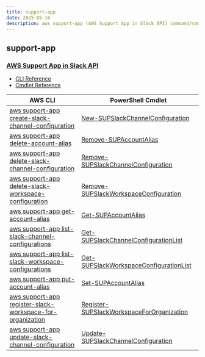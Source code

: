 ```yaml
---
title: support-app
date: 2025-05-16
description: aws support-app (AWS Support App in Slack API) command/cmdlet list.
---
```


## support-app

### [AWS Support App in Slack API](https://aws.amazon.com/premiumsupport/)

* [CLI Reference](https://awscli.amazonaws.com/v2/documentation/api/latest/reference/support-app/index.html)
* [Cmdlet Reference](https://docs.aws.amazon.com/powershell/latest/reference/items/SupportApp_cmdlets.html)

|AWS CLI|PowerShell Cmdlet|
|----|----|
|[aws support-app create-slack-channel-configuration](https://awscli.amazonaws.com/v2/documentation/api/latest/reference/support-app/create-slack-channel-configuration.html)|[New-SUPSlackChannelConfiguration](https://docs.aws.amazon.com/powershell/latest/reference/items/New-SUPSlackChannelConfiguration.html)|
|[aws support-app delete-account-alias](https://awscli.amazonaws.com/v2/documentation/api/latest/reference/support-app/delete-account-alias.html)|[Remove-SUPAccountAlias](https://docs.aws.amazon.com/powershell/latest/reference/items/Remove-SUPAccountAlias.html)|
|[aws support-app delete-slack-channel-configuration](https://awscli.amazonaws.com/v2/documentation/api/latest/reference/support-app/delete-slack-channel-configuration.html)|[Remove-SUPSlackChannelConfiguration](https://docs.aws.amazon.com/powershell/latest/reference/items/Remove-SUPSlackChannelConfiguration.html)|
|[aws support-app delete-slack-workspace-configuration](https://awscli.amazonaws.com/v2/documentation/api/latest/reference/support-app/delete-slack-workspace-configuration.html)|[Remove-SUPSlackWorkspaceConfiguration](https://docs.aws.amazon.com/powershell/latest/reference/items/Remove-SUPSlackWorkspaceConfiguration.html)|
|[aws support-app get-account-alias](https://awscli.amazonaws.com/v2/documentation/api/latest/reference/support-app/get-account-alias.html)|[Get-SUPAccountAlias](https://docs.aws.amazon.com/powershell/latest/reference/items/Get-SUPAccountAlias.html)|
|[aws support-app list-slack-channel-configurations](https://awscli.amazonaws.com/v2/documentation/api/latest/reference/support-app/list-slack-channel-configurations.html)|[Get-SUPSlackChannelConfigurationList](https://docs.aws.amazon.com/powershell/latest/reference/items/Get-SUPSlackChannelConfigurationList.html)|
|[aws support-app list-slack-workspace-configurations](https://awscli.amazonaws.com/v2/documentation/api/latest/reference/support-app/list-slack-workspace-configurations.html)|[Get-SUPSlackWorkspaceConfigurationList](https://docs.aws.amazon.com/powershell/latest/reference/items/Get-SUPSlackWorkspaceConfigurationList.html)|
|[aws support-app put-account-alias](https://awscli.amazonaws.com/v2/documentation/api/latest/reference/support-app/put-account-alias.html)|[Set-SUPAccountAlias](https://docs.aws.amazon.com/powershell/latest/reference/items/Set-SUPAccountAlias.html)|
|[aws support-app register-slack-workspace-for-organization](https://awscli.amazonaws.com/v2/documentation/api/latest/reference/support-app/register-slack-workspace-for-organization.html)|[Register-SUPSlackWorkspaceForOrganization](https://docs.aws.amazon.com/powershell/latest/reference/items/Register-SUPSlackWorkspaceForOrganization.html)|
|[aws support-app update-slack-channel-configuration](https://awscli.amazonaws.com/v2/documentation/api/latest/reference/support-app/update-slack-channel-configuration.html)|[Update-SUPSlackChannelConfiguration](https://docs.aws.amazon.com/powershell/latest/reference/items/Update-SUPSlackChannelConfiguration.html)|

